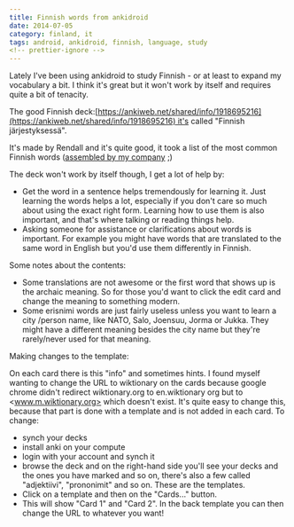 ```yaml
---
title: Finnish words from ankidroid
date: 2014-07-05
category: finland, it
tags: android, ankidroid, finnish, language, study
<!-- prettier-ignore -->
---
```


Lately I've been using ankidroid to study Finnish - or at least to expand my
vocabulary a bit. I think it's great but it won't work by itself and requires
quite a bit of tenacity.

The good Finnish
deck:[https://ankiweb.net/shared/info/1918695216](https://ankiweb.net/shared/info/1918695216) it's
called "Finnish järjestyksessä".

It's made by Rendall and it's quite good, it took a list of the most common
Finnish words
([assembled by my company](http://www.csc.fi/tutkimus/alat/kielitiede/taajuussanasto-B9996/view)
;)

The deck won't work by itself though, I get a lot of help by:

- Get the word in a sentence helps tremendously for learning it. Just learning
  the words helps a lot, especially if you don't care so much about using the
  exact right form. Learning how to use them is also important, and that's where
  talking or reading things help.
- Asking someone for assistance or clarifications about words is important. For
  example you might have words that are translated to the same word in English
  but you'd use them differently in Finnish.

Some notes about the contents:

- Some translations are not awesome or the first word that shows up is the
  archaic meaning. So for those you'd want to click the edit card and change the
  meaning to something modern.
- Some erisnimi words are just fairly useless unless you want to learn a city
  /person name, like NATO, Salo, Joensuu, Jorma or Jukka. They might have a
  different meaning besides the city name but they're rarely/never used for that
  meaning.

Making changes to the template:

On each card there is this "info" and sometimes hints. I found myself wanting to
change the URL to wiktionary on the cards because google chrome didn't redirect
wiktionary.org to en.wiktionary org but to <www.m.wiktionary.org> which doesn't
exist. It's quite easy to change this, because that part is done with a template
and is not added in each card. To change:

- synch your decks
- install anki on your compute
- login with your account and synch it
- browse the deck and on the right-hand side you'll see your decks and the ones
  you have marked and so on, there's also a few called "adjektiivi",
  "prononimit" and so on. These are the templates.
- Click on a template and then on the "Cards..." button.
- This will show "Card 1" and "Card 2". In the back template you can then change
  the URL to whatever you want!
